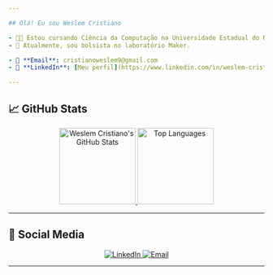 ```yaml
---

## Olá! Eu sou Weslem Cristiano  

- 👨‍💻 Estou cursando Ciência da Computação na Universidade Estadual do Norte do Paraná.  
- 🌱 Atualmente, sou bolsista no laboratório Maker.  

- 🚀 **Email**: cristianoweslem9@gmail.com  
- 🔗 **LinkedIn**: [Meu perfil](https://www.linkedin.com/in/weslem-cristiano-de-oliveira-0808451b0/)  

---
```


## 📈 GitHub Stats  
<div align="center">  
  <a href="https://github.com/WeslemCristiano">  
    <img height="150em" src="https://github-readme-stats.vercel.app/api?username=Weslem-10&show_icons=true&theme=tokyonight&include_all_commits=true&count_private=true" alt="Weslem Cristiano's GitHub Stats"/>  
    <img height="150em" src="https://github-readme-stats.vercel.app/api/top-langs/?username=Weslem&layout=compact&langs_count=7&theme=tokyonight" alt="Top Languages"/>  
  </a>  
</div>  

---

## 🔔 Social Media  
<div align="center">  
  <a href="https://linkedin.com/in/weslem-cristiano-de-oliveira-0808451b0/" target="_blank">  
    <img src="https://img.shields.io/badge/-LinkedIn-%230077B5?style=for-the-badge&logo=linkedin&logoColor=white" alt="LinkedIn"/>  
  </a>  
  <a href="mailto:cristianoweslem9@gmail.com" target="_blank">  
    <img src="https://img.shields.io/badge/-Email-%23333?style=for-the-badge&logo=gmail&logoColor=white" alt="Email"/>  
  </a>  
</div>  

---  
